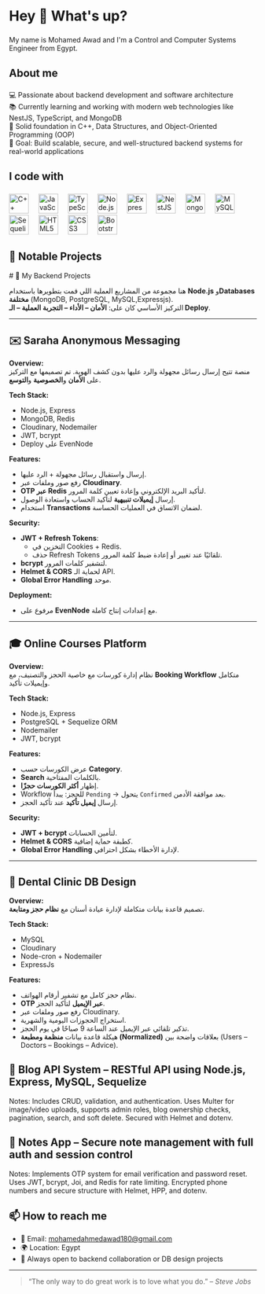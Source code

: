 <h1 align="left">Hey 👋 What's up?</h1>

###

<p align="left">My name is Mohamed Awad and I'm a Control and Computer Systems Engineer from Egypt.</p>

###

<h2 align="left">About me</h2>

###

<p align="left">
💻 Passionate about backend development and software architecture<br>
📚 Currently learning and working with modern web technologies like NestJS, TypeScript, and MongoDB<br>
🧠 Solid foundation in C++, Data Structures, and Object-Oriented Programming (OOP)<br>
🎯 Goal: Build scalable, secure, and well-structured backend systems for real-world applications<br>
</p>

###

<h2 align="left">I code with</h2>

###

<div align="left">
  <img src="https://cdn.jsdelivr.net/gh/devicons/devicon/icons/cplusplus/cplusplus-original.svg" height="40" alt="C++ logo" />
  <img width="12" />
  <img src="https://cdn.jsdelivr.net/gh/devicons/devicon/icons/javascript/javascript-original.svg" height="40" alt="JavaScript logo" />
  <img width="12" />
  <img src="https://cdn.jsdelivr.net/gh/devicons/devicon/icons/typescript/typescript-original.svg" height="40" alt="TypeScript logo" />
  <img width="12" />
  <img src="https://cdn.jsdelivr.net/gh/devicons/devicon/icons/nodejs/nodejs-original.svg" height="40" alt="Node.js logo" />
  <img width="12" />
<img src="https://upload.wikimedia.org/wikipedia/commons/6/64/Expressjs.png" height="40" alt="Express.js logo" />
  <img width="12" />
  <img src="https://nestjs.com/img/logo-small.svg" height="40" alt="NestJS logo" />
  <img width="12" />
  <img src="https://cdn.jsdelivr.net/gh/devicons/devicon/icons/mongodb/mongodb-original.svg" height="40" alt="MongoDB logo" />
  <img width="12" />
  <img src="https://cdn.jsdelivr.net/gh/devicons/devicon/icons/mysql/mysql-original.svg" height="40" alt="MySQL logo" />
  <img width="12" />
  <img src="https://cdn.jsdelivr.net/gh/devicons/devicon/icons/sequelize/sequelize-original.svg" height="40" alt="Sequelize logo" />
  <img width="12" />
  <img src="https://cdn.jsdelivr.net/gh/devicons/devicon/icons/html5/html5-original.svg" height="40" alt="HTML5 logo" />
  <img width="12" />
  <img src="https://cdn.jsdelivr.net/gh/devicons/devicon/icons/css3/css3-original.svg" height="40" alt="CSS3 logo" />
  <img width="12" />
  <img src="https://cdn.jsdelivr.net/gh/devicons/devicon/icons/bootstrap/bootstrap-original.svg" height="40" alt="Bootstrap logo" />
</div>

###

<h2 align="left">📂 Notable Projects</h2>
# 🚀 My Backend Projects

هنا مجموعة من المشاريع العملية اللي قمت بتطويرها باستخدام **Node.js** و**Databases مختلفة** (MongoDB, PostgreSQL, MySQL,Expressjs).  
التركيز الأساسي كان على: **الأمان – الأداء – التجربة العملية – الـ Deploy**.  

---

## ✉️ Saraha Anonymous Messaging
**Overview:**  
منصة تتيح إرسال رسائل مجهولة والرد عليها بدون كشف الهوية. تم تصميمها مع التركيز على **الأمان** و**الخصوصية** و**التوسع**.

**Tech Stack:**  
- Node.js, Express  
- MongoDB, Redis  
- Cloudinary, Nodemailer  
- JWT, bcrypt  
- Deploy على EvenNode  

**Features:**  
- إرسال واستقبال رسائل مجهولة + الرد عليها.  
- رفع صور وملفات عبر **Cloudinary**.  
- **OTP عبر Redis** لتأكيد البريد الإلكتروني وإعادة تعيين كلمة المرور.  
- إرسال **إيميلات تنبيهية** لتأكيد الحساب واستعادة الوصول.  
- استخدام **Transactions** لضمان الاتساق في العمليات الحساسة.  

**Security:**  
- **JWT + Refresh Tokens**:  
  - التخزين في Cookies + Redis.  
  - حذف Refresh Tokens تلقائيًا عند تغيير أو إعادة ضبط كلمة المرور.  
- **bcrypt** لتشفير كلمات المرور.  
- **Helmet & CORS** لحماية الـ API.  
- **Global Error Handling** موحد.  

**Deployment:**  
- مرفوع على **EvenNode** مع إعدادات إنتاج كاملة.  

---

## 🎓 Online Courses Platform
**Overview:**  
نظام إدارة كورسات مع خاصية الحجز والتصنيف، مع **Booking Workflow** متكامل وإيميلات تأكيد.  

**Tech Stack:**  
- Node.js, Express  
- PostgreSQL + Sequelize ORM  
- Nodemailer  
- JWT, bcrypt  

**Features:**  
- عرض الكورسات حسب **Category**.  
- **Search** بالكلمات المفتاحية.  
- إظهار **أكثر الكورسات حجزًا**.  
- Workflow للحجز: يبدأ `Pending` → يتحول `Confirmed` بعد موافقة الأدمن.  
- إرسال **إيميل تأكيد** عند تأكيد الحجز.  

**Security:**  
- **JWT + bcrypt** لتأمين الحسابات.  
- **Helmet & CORS** كطبقة حماية إضافية.  
- **Global Error Handling** لإدارة الأخطاء بشكل احترافي.  

---

## 🦷 Dental Clinic DB Design
**Overview:**  
تصميم قاعدة بيانات متكاملة لإدارة عيادة أسنان مع **نظام حجز ومتابعة**.  

**Tech Stack:**  
- MySQL  
- Cloudinary  
- Node-cron + Nodemailer 
- ExpressJs

**Features:**  
- نظام حجز كامل مع تشفير أرقام الهواتف.  
- **OTP عبر الإيميل** لتأكيد الحجز.  
- رفع صور وملفات عبر Cloudinary.  
- استخراج الحجوزات اليومية والشهرية.  
- تذكير تلقائي عبر الإيميل عند الساعة 9 صباحًا في يوم الحجز.  
- هيكلة قاعدة بيانات **منظمة ومطبعة (Normalized)** بعلاقات واضحة بين (Users – Doctors – Bookings – Advice).  


## 🧾 Blog API System – RESTful API using Node.js, Express, MySQL, Sequelize
Notes: Includes CRUD, validation, and authentication. Uses Multer for image/video uploads, supports admin roles, blog ownership checks, pagination, search, and soft delete. Secured with Helmet and dotenv.

## 🔐 Notes App – Secure note management with full auth and session control
Notes: Implements OTP system for email verification and password reset. Uses JWT, bcrypt, Joi, and Redis for rate limiting. Encrypted phone numbers and secure structure with Helmet, HPP, and dotenv.


###

<h2 align="left">📫 How to reach me</h2>

- 📧 Email: mohamedahmedawad180@gmail.com  
- 🌍 Location: Egypt  
- 💬 Always open to backend collaboration or DB design projects

---

> “The only way to do great work is to love what you do.” – *Steve Jobs*
